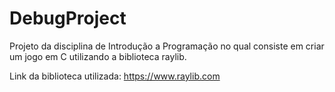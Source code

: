 # DebugProject
Projeto da disciplina de Introdução a Programação no qual consiste em criar um jogo em C utilizando a biblioteca raylib.

Link da biblioteca utilizada: https://www.raylib.com